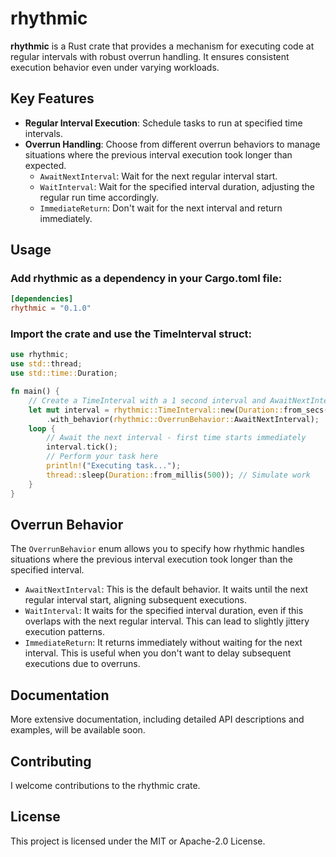 # rhythmic

**rhythmic** is a Rust crate that provides a mechanism for executing code at regular intervals with robust overrun handling. It ensures consistent execution behavior even under varying workloads.

## Key Features

- **Regular Interval Execution**: Schedule tasks to run at specified time intervals.
- **Overrun Handling**: Choose from different overrun behaviors to manage situations where the previous interval execution took longer than expected.
  - `AwaitNextInterval`: Wait for the next regular interval start.
  - `WaitInterval`: Wait for the specified interval duration, adjusting the regular run time accordingly.
  - `ImmediateReturn`: Don't wait for the next interval and return immediately.

## Usage

### Add rhythmic as a dependency in your Cargo.toml file:

```toml filename=Cargo.toml
[dependencies]
rhythmic = "0.1.0"
```
### Import the crate and use the TimeInterval struct:

```rust
use rhythmic;
use std::thread;
use std::time::Duration;

fn main() {
    // Create a TimeInterval with a 1 second interval and AwaitNextInterval behavior
    let mut interval = rhythmic::TimeInterval::new(Duration::from_secs(1))
        .with_behavior(rhythmic::OverrunBehavior::AwaitNextInterval);
    loop {
        // Await the next interval - first time starts immediately
        interval.tick();
        // Perform your task here
        println!("Executing task...");
        thread::sleep(Duration::from_millis(500)); // Simulate work
    }
}
```

## Overrun Behavior

The `OverrunBehavior` enum allows you to specify how rhythmic handles situations where the previous interval execution took longer than the specified interval.

* `AwaitNextInterval`: This is the default behavior. It waits until the next regular interval start, aligning subsequent executions.
* `WaitInterval`: It waits for the specified interval duration, even if this overlaps with the next regular interval. This can lead to slightly jittery execution patterns.
* `ImmediateReturn`: It returns immediately without waiting for the next interval. This is useful when you don't want to delay subsequent executions due to overruns.

## Documentation

More extensive documentation, including detailed API descriptions and examples, will be available soon.

## Contributing

I welcome contributions to the rhythmic crate.

## License

This project is licensed under the MIT or Apache-2.0 License.
